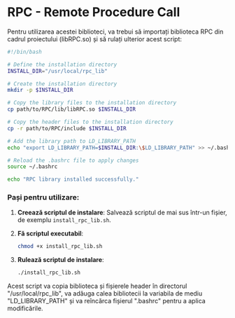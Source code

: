 # RPC - Remote Procedure Call
Pentru utilizarea acestei biblioteci, va trebui să importați biblioteca RPC din cadrul proiectului (libRPC.so) și să rulați ulterior acest script:

```bash
#!/bin/bash

# Define the installation directory
INSTALL_DIR="/usr/local/rpc_lib"

# Create the installation directory
mkdir -p $INSTALL_DIR

# Copy the library files to the installation directory
cp path/to/RPC/lib/libRPC.so $INSTALL_DIR

# Copy the header files to the installation directory
cp -r path/to/RPC/include $INSTALL_DIR

# Add the library path to LD_LIBRARY_PATH
echo "export LD_LIBRARY_PATH=$INSTALL_DIR:\$LD_LIBRARY_PATH" >> ~/.bashrc

# Reload the .bashrc file to apply changes
source ~/.bashrc

echo "RPC library installed successfully."
```

### Pași pentru utilizare:

1. **Creează scriptul de instalare**:
   Salvează scriptul de mai sus într-un fișier, de exemplu `install_rpc_lib.sh`.

2. **Fă scriptul executabil**:
   ```bash
   chmod +x install_rpc_lib.sh
   ```

3. **Rulează scriptul de instalare**:
   ```bash
   ./install_rpc_lib.sh
   ```

Acest script va copia biblioteca și fișierele header în directorul "/usr/local/rpc_lib", va adăuga calea bibliotecii la variabila de mediu "LD_LIBRARY_PATH" și va reîncărca fișierul ".bashrc" pentru a aplica modificările.



